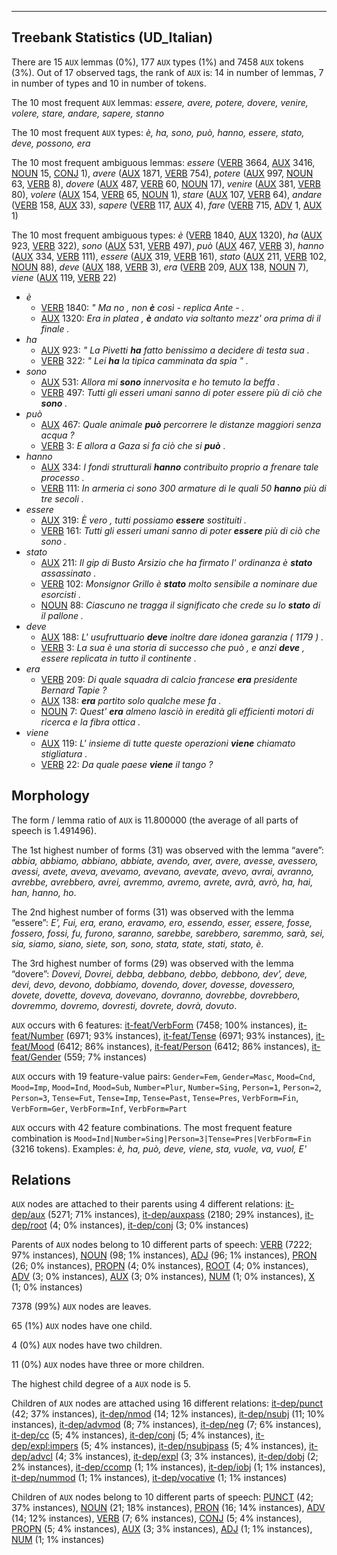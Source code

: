 

--------------------------------------------------------------------------------

## Treebank Statistics (UD_Italian)

There are 15 `AUX` lemmas (0%), 177 `AUX` types (1%) and 7458 `AUX` tokens (3%).
Out of 17 observed tags, the rank of `AUX` is: 14 in number of lemmas, 7 in number of types and 10 in number of tokens.

The 10 most frequent `AUX` lemmas: <em>essere, avere, potere, dovere, venire, volere, stare, andare, sapere, stanno</em>

The 10 most frequent `AUX` types:  <em>è, ha, sono, può, hanno, essere, stato, deve, possono, era</em>

The 10 most frequent ambiguous lemmas: <em>essere</em> ([VERB]() 3664, [AUX]() 3416, [NOUN]() 15, [CONJ]() 1), <em>avere</em> ([AUX]() 1871, [VERB]() 754), <em>potere</em> ([AUX]() 997, [NOUN]() 63, [VERB]() 8), <em>dovere</em> ([AUX]() 487, [VERB]() 60, [NOUN]() 17), <em>venire</em> ([AUX]() 381, [VERB]() 80), <em>volere</em> ([AUX]() 154, [VERB]() 65, [NOUN]() 1), <em>stare</em> ([AUX]() 107, [VERB]() 64), <em>andare</em> ([VERB]() 158, [AUX]() 33), <em>sapere</em> ([VERB]() 117, [AUX]() 4), <em>fare</em> ([VERB]() 715, [ADV]() 1, [AUX]() 1)

The 10 most frequent ambiguous types:  <em>è</em> ([VERB]() 1840, [AUX]() 1320), <em>ha</em> ([AUX]() 923, [VERB]() 322), <em>sono</em> ([AUX]() 531, [VERB]() 497), <em>può</em> ([AUX]() 467, [VERB]() 3), <em>hanno</em> ([AUX]() 334, [VERB]() 111), <em>essere</em> ([AUX]() 319, [VERB]() 161), <em>stato</em> ([AUX]() 211, [VERB]() 102, [NOUN]() 88), <em>deve</em> ([AUX]() 188, [VERB]() 3), <em>era</em> ([VERB]() 209, [AUX]() 138, [NOUN]() 7), <em>viene</em> ([AUX]() 119, [VERB]() 22)


* <em>è</em>
  * [VERB]() 1840: <em>" Ma no , non <b>è</b> così - replica Ante - .</em>
  * [AUX]() 1320: <em>Era in platea , <b>è</b> andato via soltanto mezz' ora prima di il finale .</em>
* <em>ha</em>
  * [AUX]() 923: <em>" La Pivetti <b>ha</b> fatto benissimo a decidere di testa sua .</em>
  * [VERB]() 322: <em>" Lei <b>ha</b> la tipica camminata da spia " .</em>
* <em>sono</em>
  * [AUX]() 531: <em>Allora mi <b>sono</b> innervosita e ho temuto la beffa .</em>
  * [VERB]() 497: <em>Tutti gli esseri umani sanno di poter essere più di ciò che <b>sono</b> .</em>
* <em>può</em>
  * [AUX]() 467: <em>Quale animale <b>può</b> percorrere le distanze maggiori senza acqua ?</em>
  * [VERB]() 3: <em>E allora a Gaza si fa ciò che si <b>può</b> .</em>
* <em>hanno</em>
  * [AUX]() 334: <em>I fondi strutturali <b>hanno</b> contribuito proprio a frenare tale processo .</em>
  * [VERB]() 111: <em>In armeria ci sono 300 armature di le quali 50 <b>hanno</b> più di tre secoli .</em>
* <em>essere</em>
  * [AUX]() 319: <em>È vero , tutti possiamo <b>essere</b> sostituiti .</em>
  * [VERB]() 161: <em>Tutti gli esseri umani sanno di poter <b>essere</b> più di ciò che sono .</em>
* <em>stato</em>
  * [AUX]() 211: <em>Il gip di Busto Arsizio che ha firmato l' ordinanza è <b>stato</b> assassinato .</em>
  * [VERB]() 102: <em>Monsignor Grillo è <b>stato</b> molto sensibile a nominare due esorcisti .</em>
  * [NOUN]() 88: <em>Ciascuno ne tragga il significato che crede su lo <b>stato</b> di il pallone .</em>
* <em>deve</em>
  * [AUX]() 188: <em>L' usufruttuario <b>deve</b> inoltre dare idonea garanzia ( 1179 ) .</em>
  * [VERB]() 3: <em>La sua è una storia di successo che può , e anzi <b>deve</b> , essere replicata in tutto il continente .</em>
* <em>era</em>
  * [VERB]() 209: <em>Di quale squadra di calcio francese <b>era</b> presidente Bernard Tapie ?</em>
  * [AUX]() 138: <em><b>era</b> partito solo qualche mese fa .</em>
  * [NOUN]() 7: <em>Quest' <b>era</b> almeno lasciò in eredità gli efficienti motori di ricerca e la fibra ottica .</em>
* <em>viene</em>
  * [AUX]() 119: <em>L' insieme di tutte queste operazioni <b>viene</b> chiamato stigliatura .</em>
  * [VERB]() 22: <em>Da quale paese <b>viene</b> il tango ?</em>

## Morphology

The form / lemma ratio of `AUX` is 11.800000 (the average of all parts of speech is 1.491496).

The 1st highest number of forms (31) was observed with the lemma “avere”: <em>abbia, abbiamo, abbiano, abbiate, avendo, aver, avere, avesse, avessero, avessi, avete, aveva, avevamo, avevano, avevate, avevo, avrai, avranno, avrebbe, avrebbero, avrei, avremmo, avremo, avrete, avrà, avrò, ha, hai, han, hanno, ho</em>.

The 2nd highest number of forms (31) was observed with the lemma “essere”: <em>E', Fui, era, erano, eravamo, ero, essendo, esser, essere, fosse, fossero, fossi, fu, furono, saranno, sarebbe, sarebbero, saremmo, sarà, sei, sia, siamo, siano, siete, son, sono, stata, state, stati, stato, è</em>.

The 3rd highest number of forms (29) was observed with the lemma “dovere”: <em>Dovevi, Dovrei, debba, debbano, debbo, debbono, dev', deve, devi, devo, devono, dobbiamo, dovendo, dover, dovesse, dovessero, dovete, dovette, doveva, dovevano, dovranno, dovrebbe, dovrebbero, dovremmo, dovremo, dovresti, dovrete, dovrà, dovuto</em>.

`AUX` occurs with 6 features: [it-feat/VerbForm]() (7458; 100% instances), [it-feat/Number]() (6971; 93% instances), [it-feat/Tense]() (6971; 93% instances), [it-feat/Mood]() (6412; 86% instances), [it-feat/Person]() (6412; 86% instances), [it-feat/Gender]() (559; 7% instances)

`AUX` occurs with 19 feature-value pairs: `Gender=Fem`, `Gender=Masc`, `Mood=Cnd`, `Mood=Imp`, `Mood=Ind`, `Mood=Sub`, `Number=Plur`, `Number=Sing`, `Person=1`, `Person=2`, `Person=3`, `Tense=Fut`, `Tense=Imp`, `Tense=Past`, `Tense=Pres`, `VerbForm=Fin`, `VerbForm=Ger`, `VerbForm=Inf`, `VerbForm=Part`

`AUX` occurs with 42 feature combinations.
The most frequent feature combination is `Mood=Ind|Number=Sing|Person=3|Tense=Pres|VerbForm=Fin` (3216 tokens).
Examples: <em>è, ha, può, deve, viene, sta, vuole, va, vuol, E'</em>


## Relations

`AUX` nodes are attached to their parents using 4 different relations: [it-dep/aux]() (5271; 71% instances), [it-dep/auxpass]() (2180; 29% instances), [it-dep/root]() (4; 0% instances), [it-dep/conj]() (3; 0% instances)

Parents of `AUX` nodes belong to 10 different parts of speech: [VERB]() (7222; 97% instances), [NOUN]() (98; 1% instances), [ADJ]() (96; 1% instances), [PRON]() (26; 0% instances), [PROPN]() (4; 0% instances), [ROOT]() (4; 0% instances), [ADV]() (3; 0% instances), [AUX]() (3; 0% instances), [NUM]() (1; 0% instances), [X]() (1; 0% instances)

7378 (99%) `AUX` nodes are leaves.

65 (1%) `AUX` nodes have one child.

4 (0%) `AUX` nodes have two children.

11 (0%) `AUX` nodes have three or more children.

The highest child degree of a `AUX` node is 5.

Children of `AUX` nodes are attached using 16 different relations: [it-dep/punct]() (42; 37% instances), [it-dep/nmod]() (14; 12% instances), [it-dep/nsubj]() (11; 10% instances), [it-dep/advmod]() (8; 7% instances), [it-dep/neg]() (7; 6% instances), [it-dep/cc]() (5; 4% instances), [it-dep/conj]() (5; 4% instances), [it-dep/expl:impers]() (5; 4% instances), [it-dep/nsubjpass]() (5; 4% instances), [it-dep/advcl]() (4; 3% instances), [it-dep/expl]() (3; 3% instances), [it-dep/dobj]() (2; 2% instances), [it-dep/ccomp]() (1; 1% instances), [it-dep/iobj]() (1; 1% instances), [it-dep/nummod]() (1; 1% instances), [it-dep/vocative]() (1; 1% instances)

Children of `AUX` nodes belong to 10 different parts of speech: [PUNCT]() (42; 37% instances), [NOUN]() (21; 18% instances), [PRON]() (16; 14% instances), [ADV]() (14; 12% instances), [VERB]() (7; 6% instances), [CONJ]() (5; 4% instances), [PROPN]() (5; 4% instances), [AUX]() (3; 3% instances), [ADJ]() (1; 1% instances), [NUM]() (1; 1% instances)

